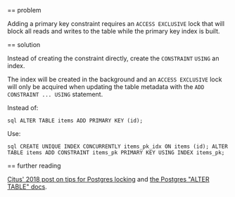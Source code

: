 == problem

Adding a primary key constraint requires an ``ACCESS EXCLUSIVE`` lock that will block all reads and writes to the table while the primary key index is built.

== solution

Instead of creating the constraint directly, create the ``CONSTRAINT`` ``USING`` an index.

The index will be created in the background and an ``ACCESS EXCLUSIVE`` lock will only be acquired when updating the table metadata with the ``ADD CONSTRAINT ... USING`` statement.

Instead of:

``sql
ALTER TABLE items ADD PRIMARY KEY (id);
``

Use:

``sql
CREATE UNIQUE INDEX CONCURRENTLY items_pk_idx ON items (id);
ALTER TABLE items ADD CONSTRAINT items_pk PRIMARY KEY USING INDEX items_pk;
``

== further reading

[Citus' 2018 post on tips for Postgres locking](https://www.citusdata.com/blog/2018/02/22/seven-tips-for-dealing-with-postgres-locks/) and [the Postgres "ALTER TABLE" docs](https://www.postgresql.org/docs/current/sql-altertable.html). 